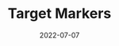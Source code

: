 ---
layout:         page
title:          Target Markers
published:      true
date:           2022-07-07
modified:   	2022-07-07
order:          /bullet-chart/options/target-markers
---